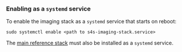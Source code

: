 ### Enabling as a `systemd` service
To enable the imaging stack as a `systemd` service that starts on reboot:
```
sudo systemctl enable <path to s4s-imaging-stack.service>
```
The [main reference stack](https://github.com/sync-for-science/reference-stack-docker) must also be installed as a `systemd` service.
